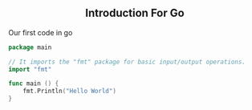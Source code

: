 <div >
<h2 style="text-align:center">Introduction For Go</h2>
</div>


<p> Our first code in go </p>


```go
package main

// It imports the "fmt" package for basic input/output operations.
import "fmt"

func main () {
	fmt.Println("Hello World")
}

```
